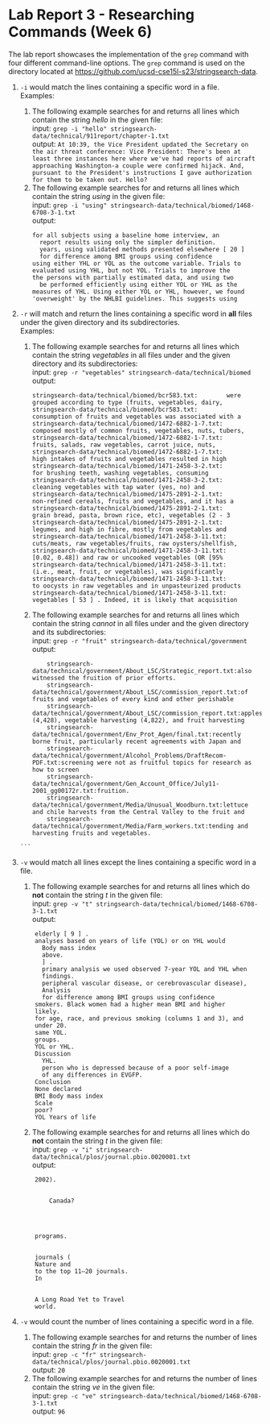 # Lab Report 3 - Researching Commands (Week 6)
The lab report showcases the implementation of the `grep` command with four different command-line options. The `grep` command is used on the directory located at https://github.com/ucsd-cse15l-s23/stringsearch-data.

1. `-i` would match the lines containing a specific word in a file. <br>
    Examples: <br>
    1.  The following example searches for and returns all lines which contain the string *hello* in the given file:<br>
        input: `grep -i "hello" stringsearch-data/technical/911report/chapter-1.txt`<br>
        output: ```At 10:39, the Vice President updated the Secretary on the air threat conference: Vice President: There's been at least three instances here where we've had reports of aircraft approaching Washington-a couple were confirmed hijack. And, pursuant to the President's instructions I gave authorization for them to be taken out. Hello?```
   2. The following example searches for and returns all lines which contain the string *using* in the given file:<br>
        input: `grep -i "using" stringsearch-data/technical/biomed/1468-6708-3-1.txt`<br>
        output: 
        ```
        for all subjects using a baseline home interview, an
          report results using only the simpler definition.
          years, using validated methods presented elsewhere [ 20 ]
          for difference among BMI groups using confidence
        using either YHL or YOL as the outcome variable. Trials to
        evaluated using YHL, but not YOL. Trials to improve the
        the persons with partially estimated data, and using two
          be performed efficiently using either YOL or YHL as the
        measures of YHL. Using either YOL or YHL, however, we found
        'overweight' by the NHLBI guidelines. This suggests using
        ```

2. `-r` will match and return the lines containing a specific word in **all** files under the given directory and its subdirectories. <br>
    Examples: <br>
    1.  The following example searches for and returns all lines which contain the string *vegetables* in all files under and the given directory and its subdirectories:<br>
        input: `grep -r "vegetables" stringsearch-data/technical/biomed` <br>
        output: 
        ```
        stringsearch-data/technical/biomed/bcr583.txt:        were grouped according to type (fruits, vegetables, dairy,
        stringsearch-data/technical/biomed/bcr583.txt:        consumption of fruits and vegetables was associated with a
        stringsearch-data/technical/biomed/1472-6882-1-7.txt:        composed mostly of common fruits, vegetables, nuts, tubers,
        stringsearch-data/technical/biomed/1472-6882-1-7.txt:          fruits, salads, raw vegetables, carrot juice, nuts,
        stringsearch-data/technical/biomed/1472-6882-1-7.txt:          high intakes of fruits and vegetables resulted in high
        stringsearch-data/technical/biomed/1471-2458-3-2.txt:          for brushing teeth, washing vegetables, consuming
        stringsearch-data/technical/biomed/1471-2458-3-2.txt:          cleaning vegetables with tap water (yes, no) and
        stringsearch-data/technical/biomed/1475-2891-2-1.txt:        non-refined cereals, fruits and vegetables, and it has a
        stringsearch-data/technical/biomed/1475-2891-2-1.txt:          grain bread, pasta, brown rice, etc), vegetables (2 - 3
        stringsearch-data/technical/biomed/1475-2891-2-1.txt:        legumes, and high in fibre, mostly from vegetables and
        stringsearch-data/technical/biomed/1471-2458-3-11.txt:          cuts/meats, raw vegetables/fruits, raw oysters/shellfish,
        stringsearch-data/technical/biomed/1471-2458-3-11.txt:          [0.02, 0.48]) and raw or uncooked vegetables (OR [95%
        stringsearch-data/technical/biomed/1471-2458-3-11.txt:          (i.e., meat, fruit, or vegetables), was significantly
        stringsearch-data/technical/biomed/1471-2458-3-11.txt:        to oocysts in raw vegetables and in unpasteurized products
        stringsearch-data/technical/biomed/1471-2458-3-11.txt:        vegetables [ 53 ] . Indeed, it is likely that acquisition
        ```
    2.  The following example searches for and returns all lines which contain the string *cannot* in all files under and the given directory and its subdirectories:<br>
        input: `grep -r "fruit" stringsearch-data/technical/government` <br>
        output: 
        ```
            stringsearch-data/technical/government/About_LSC/Strategic_report.txt:also witnessed the fruition of prior efforts.
            stringsearch-data/technical/government/About_LSC/commission_report.txt:of fruits and vegetables of every kind and other perishable
            stringsearch-data/technical/government/About_LSC/commission_report.txt:apples (4,428), vegetable harvesting (4,822), and fruit harvesting
            stringsearch-data/technical/government/Env_Prot_Agen/final.txt:recently borne fruit, particularly recent agreements with Japan and
            stringsearch-data/technical/government/Alcohol_Problems/DraftRecom-PDF.txt:screening were not as fruitful topics for research as how to screen
            stringsearch-data/technical/government/Gen_Account_Office/July11-2001_gg00172r.txt:fruition.
            stringsearch-data/technical/government/Media/Unusual_Woodburn.txt:lettuce and chile harvests from the Central Valley to the fruit and
            stringsearch-data/technical/government/Media/Farm_workers.txt:tending and harvesting fruits and vegetables.
       ```

3. `-v` would match all lines except the lines containing a specific word in a file. <br>
    1. The following example searches for and returns all lines which do **not** contain the string *t* in the given file:<br>
    input: `grep -v "t" stringsearch-data/technical/biomed/1468-6708-3-1.txt` <br>
    output: 
    ```
        elderly [ 9 ] .
        analyses based on years of life (YOL) or on YHL would
          Body mass index
          above.
          ] .
          primary analysis we used observed 7-year YOL and YHL when
          findings.
          peripheral vascular disease, or cerebrovascular disease),
          Analysis
          for difference among BMI groups using confidence
        smokers. Black women had a higher mean BMI and higher
        likely.
        for age, race, and previous smoking (columns 1 and 3), and
        under 20.
        same YOL.
        groups.
        YOL or YHL.
        Discussion
          YHL.
          person who is depressed because of a poor self-image
          of any differences in EVGFP.
        Conclusion
        None declared
        BMI Body mass index
        Scale
        poor?
        YOL Years of life
    ```
        
    2. The following example searches for and returns all lines which do **not** contain the string *t* in the given file:<br>
    input: `grep -v "i" stringsearch-data/technical/plos/journal.pbio.0020001.txt` <br>
    output: 
    ```
        2002).
        
          
            Canada?
          
        
      
      
        programs.
      
      
        journals (
        Nature and 
        to the top 11–20 journals.
        In 
      
      
        A Long Road Yet to Travel
        world.

    ```
4. `-v` would count the number of lines containing a specific word in a file. <br>
    1. The following example searches for and returns the number of lines contain the string *fr* in the given file:<br>
        input: `grep -c "fr" stringsearch-data/technical/plos/journal.pbio.0020001.txt` <br>
        output: `20`
    2. The following example searches for and returns the number of lines contain the string *ve* in the given file:<br>
        input: `grep -c "ve" stringsearch-data/technical/biomed/1468-6708-3-1.txt ` <br>
        output: `96`    
    
    
    
    
    
    
